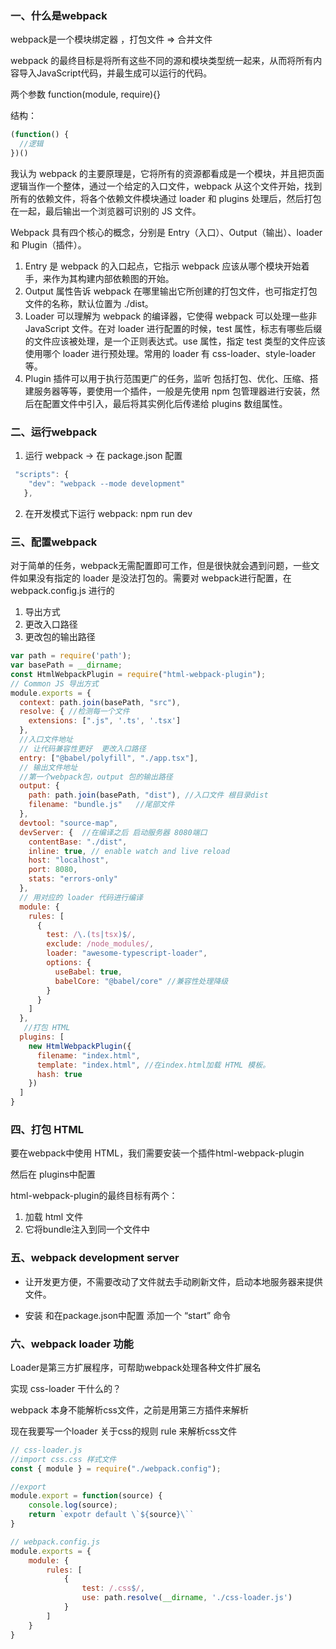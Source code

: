 ### 一、什么是webpack

webpack是一个模块绑定器 ，打包文件 => 合并文件 

 webpack 的最终目标是将所有这些不同的源和模块类型统一起来，从而将所有内容导入JavaScript代码，并最生成可以运行的代码。

两个参数 function(module, require){}

结构：

```javascript
(function() {
  //逻辑
})()
```

我认为 webpack 的主要原理是，它将所有的资源都看成是一个模块，并且把页面逻辑当作一个整体，通过一个给定的入口文件，webpack 从这个文件开始，找到所有的依赖文件，将各个依赖文件模块通过 loader 和 plugins 处理后，然后打包在一起，最后输出一个浏览器可识别的 JS 文件。

Webpack 具有四个核心的概念，分别是 Entry（入口）、Output（输出）、loader 和 Plugin（插件）。

1. Entry 是 webpack 的入口起点，它指示 webpack 应该从哪个模块开始着手，来作为其构建内部依赖图的开始。
2. Output 属性告诉 webpack 在哪里输出它所创建的打包文件，也可指定打包文件的名称，默认位置为 ./dist。
3. Loader 可以理解为 webpack 的编译器，它使得 webpack 可以处理一些非 JavaScript 文件。在对 loader 进行配置的时候，test 属性，标志有哪些后缀的文件应该被处理，是一个正则表达式。use 属性，指定 test 类型的文件应该使用哪个 loader 进行预处理。常用的 loader 有 css-loader、style-loader 等。
4. Plugin 插件可以用于执行范围更广的任务，监听 包括打包、优化、压缩、搭建服务器等等，要使用一个插件，一般是先使用 npm 包管理器进行安装，然后在配置文件中引入，最后将其实例化后传递给 plugins 数组属性。

### 二、运行webpack

1. 运行 webpack -> 在 package.json 配置

```javascript
 "scripts": {
    "dev": "webpack --mode development"
   },
```

2. 在开发模式下运行 webpack: npm run dev

### 三、配置webpack

 对于简单的任务，webpack无需配置即可工作，但是很快就会遇到问题，一些文件如果没有指定的 loader 是没法打包的。需要对 webpack进行配置，在 webpack.config.js 进行的

1. 导出方式
2. 更改入口路径
3. 更改包的输出路径

```javascript
var path = require('path');
var basePath = __dirname;
const HtmlWebpackPlugin = require("html-webpack-plugin");
// Common JS 导出方式
module.exports = {
  context: path.join(basePath, "src"),
  resolve: { //检测每一个文件
    extensions: [".js", '.ts', '.tsx']
  },
  //入口文件地址
  // 让代码兼容性更好  更改入口路径
  entry: ["@babel/polyfill", "./app.tsx"],
  // 输出文件地址
  //第一个webpack包，output 包的输出路径
  output: {
    path: path.join(basePath, "dist"), //入口文件 根目录dist
    filename: "bundle.js"   //尾部文件
  },
  devtool: "source-map",
  devServer: {  //在编译之后 启动服务器 8080端口
    contentBase: "./dist",
    inline: true, // enable watch and live reload
    host: "localhost",
    port: 8080,
    stats: "errors-only"
  },
  // 用对应的 loader 代码进行编译
  module: {
    rules: [
      {
        test: /\.(ts|tsx)$/,
        exclude: /node_modules/,
        loader: "awesome-typescript-loader",
        options: {
          useBabel: true,
          babelCore: "@babel/core" //兼容性处理降级
        }
      }
    ]
  },
   //打包 HTML 
  plugins: [
    new HtmlWebpackPlugin({
      filename: "index.html",
      template: "index.html", //在index.html加载 HTML 模板。
      hash: true
    })
  ]
}
```

### 四、打包 HTML

  要在webpack中使用 HTML，我们需要安装一个插件html-webpack-plugin

  然后在 plugins中配置

  html-webpack-plugin的最终目标有两个：

1. 加载 html 文件
2. 它将bundle注入到同一个文件中

### 五、webpack development server

- 让开发更方便，不需要改动了文件就去手动刷新文件，启动本地服务器来提供文件。

- 安装 和在package.json中配置 添加一个 “start” 命令

### 六、webpack loader 功能

Loader是第三方扩展程序，可帮助webpack处理各种文件扩展名

实现 css-loader 干什么的？

webpack 本身不能解析css文件，之前是用第三方插件来解析

现在我要写一个loader 关于css的规则 rule 来解析css文件

```javascript
// css-loader.js
//import css.css 样式文件
const { module } = require("./webpack.config");

//export
module.export = function(source) {
    console.log(source);
    return `expotr default \`${source}\``
}

// webpack.config.js
module.exports = {
    module: {
        rules: [
            {
                test: /.css$/,
                use: path.resolve(__dirname, './css-loader.js')
            }
        ]
    }
}
```

